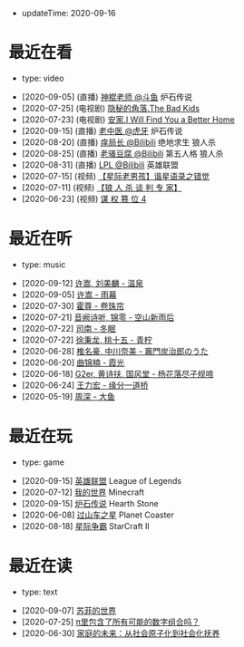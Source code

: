 - updateTime: 2020-09-16

# 最近在看

- type: video

* [2020-09-05] (直播) [神棍老师 @斗鱼](https://www.douyu.com/4767111) 炉石传说
* [2020-07-25] (电视剧) [隐秘的角落.The Bad Kids](https://www.iqiyi.com/v_2ffkws0bgr0.html)
* [2020-07-23] (电视剧) [安家.I Will Find You a Better Home](https://v.qq.com/detail/i/ihhsfwvvhcm16nd.html)
* [2020-09-15] (直播) [老中医 @虎牙](https://www.huya.com/lastpriest) 炉石传说
* [2020-08-20] (直播) [痒局长 @Bilibili](https://live.bilibili.com/528) 绝地求生 狼人杀
* [2020-08-25] (直播) [老骚豆腐 @Bilibili](https://live.bilibili.com/462) 第五人格 狼人杀
* [2020-08-31] (直播) [LPL @Bilibili](https://live.bilibili.com/6) 英雄联盟
* [2020-07-15] (视频) [【星际老男孩】谐星语录之错觉](https://www.bilibili.com/video/BV16K4y1s7vZ)
* [2020-07-11] (视频) [【狼 人 杀 谈 判 专 家】](https://www.bilibili.com/video/BV1bD4y1S7hY)
* [2020-06-23] (视频) [谋 权 篡 位 4](https://www.bilibili.com/video/BV1ug4y1q7YH)

# 最近在听

- type: music

* [2020-09-12] [许嵩, 刘美麟 - 温泉](https://y.qq.com/n/yqq/song/001KQ3zX0N2rVR.html)
* [2020-09-05] [许嵩 - 雨幕](https://y.qq.com/n/yqq/song/001BKGVe1BctBv.html)
* [2020-07-30] [霍尊 - 卷珠帘](https://y.qq.com/n/yqq/song/003BXELh0qM5bI.html)
* [2020-07-21] [音阙诗听, 锦零 - 空山新雨后](https://music.163.com/#/song?id=1352002513)
* [2020-07-22] [司南 - 冬眠](https://music.163.com/#/song?id=1398663411)
* [2020-07-22] [徐秉龙, 桃十五 - 青柠](https://music.163.com/#/song?id=504624714)
* [2020-06-28] [椎名豪, 中川奈美 - 竈門炭治郎のうた](https://y.qq.com/n/yqq/song/001jyikY2o3FrL.html)
* [2020-06-20] [曲锦楠 - 霞光](https://y.qq.com/n/yqq/song/003p3ky81zgV0H.html)
* [2020-06-18] [G2er, 黄诗扶, 国风堂 - 杨花落尽子规啼](https://music.163.com/#/song?id=1375935067)
* [2020-06-24] [王力宏 - 缘分一道桥](https://y.qq.com/n/yqq/song/004NXwuk36ixAW.html)
* [2020-05-19] [周深 - 大鱼](https://y.qq.com/n/yqq/song/004OQ5Mt0EmEzv.html)

# 最近在玩

- type: game

* [2020-09-15] [英雄联盟](https://lol.qq.com) League of Legends
* [2020-07-12] [我的世界](https://mc.163.com) Minecraft
* [2020-09-15] [炉石传说](https://hs.blizzard.cn) Hearth Stone
* [2020-06-08] [过山车之星](https://store.steampowered.com/app/493340/Planet_Coaster) Planet Coaster
* [2020-08-18] [星际争霸](https://sc2.blizzard.cn) StarCraft II

# 最近在读

- type: text

* [2020-09-07] [苏菲的世界](https://book.douban.com/subject/2284311/)
* [2020-07-25] [π里包含了所有可能的数字组合吗？](https://www.guokr.com/article/439682/)
* [2020-06-30] [家庭的未来：从社会原子化到社会化抚养](https://mp.weixin.qq.com/s/mI_zTi8xFIYoZVlY6oQJtw)
